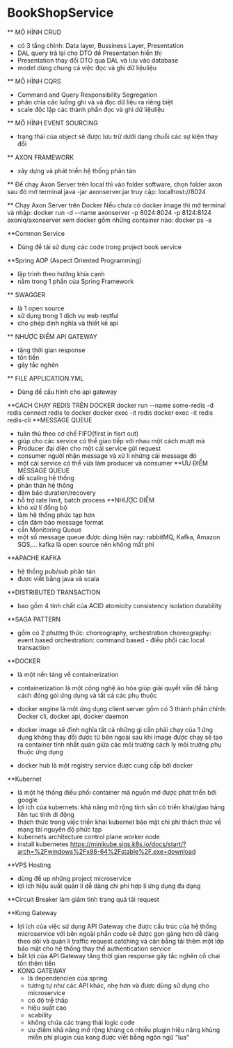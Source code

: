 # BookShopService
** MÔ HÌNH CRUD
- có 3 tầng chính: Data layer, Bussiness Layer, Presentation
- DAL query trả lại cho DTO để Presentation hiển thị
- Presentation thay đổi DTO qua DAL và lưu vào database
- model dùng chung cả việc đọc và ghi dữ liệuliệu 

** MÔ HÌNH CQRS
- Command and Query Responsibility Segregation
- phân chia các luồng ghi và và đọc dữ liệu ra riêng biệt
- scale độc lập các thành phần đọc và ghi dữ liệuliệu

** MÔ HÌNH EVENT SOURCING
- trạng thái của object sẽ được lưu trữ dưới dạng chuỗi các sự kiện thay đổi

** AXON FRAMEWORK
- xây dựng và phát triển hệ thống phân tán

** Để chạy Axon Server trên local thì vào folder software, chọn folder axon sau đó mở terminal
    java -jar axonserver.jar
    truy cập: localhost://8024

** Chạy Axon Server trên Docker
    Nếu chưa có docker image thì mở terminal và nhập: docker run -d --name axonserver -p 8024:8024 -p 8124:8124 axoniq/axonserver
    xem docker gồm những container nào: docker ps -a

**Common Service
- Dùng để tái sử dụng các code trong project book service

**Spring AOP (Aspect Oriented Programming)
- lập trình theo hướng khía cạnh
- nằm trong 1 phần của Spring Framework

** SWAGGER
-  là 1 open source
- sử dụng trong 1 dịch vụ web restful
- cho phép định nghĩa và thiết kế api

** NHƯỢC ĐIỂM API GATEWAY
- tăng thời gian response
- tốn tiền
- gây tắc nghẽn

** FILE APPLICATION.YML
- Dùng để cấu hình cho api gateway

**CÁCH CHẠY REDIS TRÊN DOCKER
    docker run --name some-redis -d redis
    connect redis to docker
        docker exec -it redis
        docker exec -it redis redis-cli
**MESSAGE QUEUE
- tuân thủ theo cơ chế FIFO(first in fisrt out)
- giúp cho các service có thể giao tiếp với nhau một cách mượt mà
- Producer
    đại diện cho một cái service gửi request
- consumer
    người nhận message và xử lí nhứng cái message đó
- một cái service có thể vừa làm producer và consumer
**ƯU ĐIỂM MESSAGE QUEUE
- dễ scaling hệ thống
- phân thán hệ thống
- đảm bảo duration/recovery
- hỗ trợ rate limit, batch process
**NHƯỢC ĐIỂM
- khó xử lí đồng bộ
- làm hệ thống phức tạp hơn
- cần đảm bảo message format
- cần Monitoring Queue
- một số message queue được dùng hiện nay:
    rabbitMQ, Kafka, Amazon SQS,...
    kafka là open source nên không mất phí

**APACHE KAFKA
- hệ thống pub/sub phân tán
- được viết bằng java và scala

**DISTRIBUTED TRANSACTION
- bao gồm 4 tính chất của ACID
    atomicity
    consistency
    isolation
    durability

**SAGA PATTERN
- gồm có 2 phương thức: choreography, orchestration
    choreography: event based
    orchestration: command based - điều phối các local transaction

**DOCKER
- là một nền tảng về containerization
- containerization
    là một công nghệ ảo hóa
    giúp giải quyết vấn đề bằng cách đóng gói ứng dụng và tất cả các phụ thuộc

- docker engine
là một ứng dụng client server gồm có 3 thành phần chính: Docker cli, docker api, docker daemon
- docker image
sẽ định nghĩa tất cả những gì cần phải chạy của 1 ứng dụng
không thay đổi được từ bên ngoài
sau khi image được chạy sẽ tạo ra container
    tính nhất quán giữa các môi trường
    cách ly môi trường
    phụ thuộc
    ứng dụng
- docker hub
là một registry service được cung cấp bởi docker

**Kubernet
- là một hệ thống điều phối container mã nguồn mở được phát triển bởi google
- lợi ích của kubernets:
    khả năng mở rộng
    tính sẵn có
    triển khai/giao hàng liên tục
    tính di động
- thách thức trong việc triển khai kubernet
    bảo mật
    chi phí
    thách thức về mạng
    tài nguyên
    độ phức tạp
- kubernets architecture
    control plane
    worker node
- install kubernetes
https://minikube.sigs.k8s.io/docs/start/?arch=%2Fwindows%2Fx86-64%2Fstable%2F.exe+download

**VPS Hosting
- dùng để up những project microservice
- lợi ích
    hiệu suất
    quản lí dễ dàng
    chi phí hợp lí
    ứng dụng đa dạng

**Circuit Breaker
làm giảm tình trạng quá tải request

**Kong Gateway
- lợi ích của việc sử dụng API Gateway
    che được cấu trúc của hệ thống microservice với bên ngoài
    phần code sẽ được gọn gàng hơn
    dễ dàng theo dõi và quản lí traffic
    request catching và cân bằng tải
    thêm một lớp bảo mật cho hệ thống
    thay thế authentication service
- bất lợi của API Gateway
    tăng thời gian response
    gây tắc nghẽn cổ chai
    tốn thêm tiền
- KONG GATEWAY
    + là dependencies của spring
    + tương tự như các API khác, nhẹ hơn và được dùng sử dụng cho microservice
    + có độ trễ thấp
    + hiệu suất cao
    + scability
    + không chứa các trạng thái logic code
    + ưu điểm
        khả năng mở rộng khủng
        có nhiều plugin
        hiệu năng khủng
        miễn phí
        plugin của kong được viết bằng ngôn ngữ "lua"